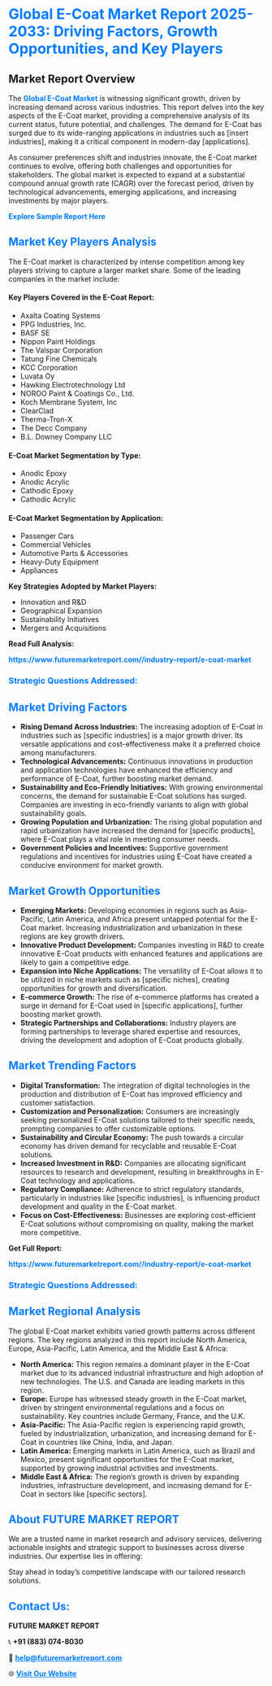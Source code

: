 <h1 style="color: #007BFF;">Global E-Coat Market Report 2025-2033: Driving Factors, Growth Opportunities, and Key Players</h1>

<section id="overview">
<h2>Market Report Overview</h2>
<p>The <a href="https://www.futuremarketreport.com//industry-report/e-coat-market" style="color: #007BFF; text-decoration: none;"><strong>Global E-Coat Market</strong></a> is witnessing significant growth, driven by increasing demand across various industries. This report delves into the key aspects of the E-Coat market, providing a comprehensive analysis of its current status, future potential, and challenges. The demand for E-Coat has surged due to its wide-ranging applications in industries such as [insert industries], making it a critical component in modern-day [applications].</p>
<p>As consumer preferences shift and industries innovate, the E-Coat market continues to evolve, offering both challenges and opportunities for stakeholders. The global market is expected to expand at a substantial compound annual growth rate (CAGR) over the forecast period, driven by technological advancements, emerging applications, and increasing investments by major players.</p>
</section>

<section id="overview">
<p><a href="https://www.futuremarketreport.com//request-sample/reportId=60740" style="color: #007BFF; text-decoration: none;"><strong>Explore Sample Report Here</strong></a></p>
</section>

<section id="key-players">
<h2 style="color: #007BFF;">Market Key Players Analysis</h2>
<p>The E-Coat market is characterized by intense competition among key players striving to capture a larger market share. Some of the leading companies in the market include:</p>
<h4>Key Players Covered in the E-Coat Report:</h4>
<ul><li>Axalta Coating Systems</li><li>PPG Industries, Inc.</li><li>BASF SE</li><li>Nippon Paint Holdings</li><li>The Valspar Corporation</li><li>Tatung Fine Chemicals</li><li>KCC Corporation</li><li>Luvata Oy</li><li>Hawking Electrotechnology Ltd</li><li>NOROO Paint &amp; Coatings Co., Ltd.</li><li>Koch Membrane System, Inc</li><li>ClearClad</li><li>Therma-Tron-X</li><li>The Decc Company</li><li>B.L. Downey Company LLC</li></ul>
<h4>E-Coat Market Segmentation by Type:</h4>
<ul><li>Anodic Epoxy</li><li>Anodic Acrylic</li><li>Cathodic Epoxy</li><li>Cathodic Acrylic</li></ul>

<h4>E-Coat Market Segmentation by Application:</h4>
<ul><li>Passenger Cars</li><li>Commercial Vehicles</li><li>Automotive Parts &amp; Accessories</li><li>Heavy-Duty Equipment</li><li>Appliances</li></ul>
<p><strong>Key Strategies Adopted by Market Players:</strong></p>
<ul>
<li>Innovation and R&D</li>
<li>Geographical Expansion</li>
<li>Sustainability Initiatives</li>
<li>Mergers and Acquisitions</li>
</ul>
</section>

<section>
<p><strong>Read Full Analysis: </strong></p><a href="https://www.futuremarketreport.com//industry-report/e-coat-market" style="color: #007BFF; text-decoration: none;"><strong>https://www.futuremarketreport.com//industry-report/e-coat-market</strong></a>
<h3 style="color: #007BFF;">Strategic Questions Addressed:</h3>
</section>

<section id="driving-factors">
<h2 style="color: #007BFF;">Market Driving Factors</h2>
<ul>
<li><strong>Rising Demand Across Industries:</strong> The increasing adoption of E-Coat in industries such as [specific industries] is a major growth driver. Its versatile applications and cost-effectiveness make it a preferred choice among manufacturers.</li>
<li><strong>Technological Advancements:</strong> Continuous innovations in production and application technologies have enhanced the efficiency and performance of E-Coat, further boosting market demand.</li>
<li><strong>Sustainability and Eco-Friendly Initiatives:</strong> With growing environmental concerns, the demand for sustainable E-Coat solutions has surged. Companies are investing in eco-friendly variants to align with global sustainability goals.</li>
<li><strong>Growing Population and Urbanization:</strong> The rising global population and rapid urbanization have increased the demand for [specific products], where E-Coat plays a vital role in meeting consumer needs.</li>
<li><strong>Government Policies and Incentives:</strong> Supportive government regulations and incentives for industries using E-Coat have created a conducive environment for market growth.</li>
</ul>
</section>

<section id="growth-opportunities">
<h2 style="color: #007BFF;">Market Growth Opportunities</h2>
<ul>
<li><strong>Emerging Markets:</strong> Developing economies in regions such as Asia-Pacific, Latin America, and Africa present untapped potential for the E-Coat market. Increasing industrialization and urbanization in these regions are key growth drivers.</li>
<li><strong>Innovative Product Development:</strong> Companies investing in R&D to create innovative E-Coat products with enhanced features and applications are likely to gain a competitive edge.</li>
<li><strong>Expansion into Niche Applications:</strong> The versatility of E-Coat allows it to be utilized in niche markets such as [specific niches], creating opportunities for growth and diversification.</li>
<li><strong>E-commerce Growth:</strong> The rise of e-commerce platforms has created a surge in demand for E-Coat used in [specific applications], further boosting market growth.</li>
<li><strong>Strategic Partnerships and Collaborations:</strong> Industry players are forming partnerships to leverage shared expertise and resources, driving the development and adoption of E-Coat products globally.</li>
</ul>
</section>

<section id="trending-factors">
<h2 style="color: #007BFF;">Market Trending Factors</h2>
<ul>
<li><strong>Digital Transformation:</strong> The integration of digital technologies in the production and distribution of E-Coat has improved efficiency and customer satisfaction.</li>
<li><strong>Customization and Personalization:</strong> Consumers are increasingly seeking personalized E-Coat solutions tailored to their specific needs, prompting companies to offer customizable options.</li>
<li><strong>Sustainability and Circular Economy:</strong> The push towards a circular economy has driven demand for recyclable and reusable E-Coat solutions.</li>
<li><strong>Increased Investment in R&D:</strong> Companies are allocating significant resources to research and development, resulting in breakthroughs in E-Coat technology and applications.</li>
<li><strong>Regulatory Compliance:</strong> Adherence to strict regulatory standards, particularly in industries like [specific industries], is influencing product development and quality in the E-Coat market.</li>
<li><strong>Focus on Cost-Effectiveness:</strong> Businesses are exploring cost-efficient E-Coat solutions without compromising on quality, making the market more competitive.</li>
</ul>
</section>

<section>
<p><strong>Get Full Report: </strong></p><a href="https://www.futuremarketreport.com//industry-report/e-coat-market" style="color: #007BFF; text-decoration: none;"><strong>https://www.futuremarketreport.com//industry-report/e-coat-market</strong></a>
<h3 style="color: #007BFF;">Strategic Questions Addressed:</h3>
</section>


<section id="regional-analysis">
<h2 style="color: #007BFF;">Market Regional Analysis</h2>
<p>The global E-Coat market exhibits varied growth patterns across different regions. The key regions analyzed in this report include North America, Europe, Asia-Pacific, Latin America, and the Middle East & Africa:</p>
<ul>
<li><strong>North America:</strong> This region remains a dominant player in the E-Coat market due to its advanced industrial infrastructure and high adoption of new technologies. The U.S. and Canada are leading markets in this region.</li>
<li><strong>Europe:</strong> Europe has witnessed steady growth in the E-Coat market, driven by stringent environmental regulations and a focus on sustainability. Key countries include Germany, France, and the U.K.</li>
<li><strong>Asia-Pacific:</strong> The Asia-Pacific region is experiencing rapid growth, fueled by industrialization, urbanization, and increasing demand for E-Coat in countries like China, India, and Japan.</li>
<li><strong>Latin America:</strong> Emerging markets in Latin America, such as Brazil and Mexico, present significant opportunities for the E-Coat market, supported by growing industrial activities and investments.</li>
<li><strong>Middle East & Africa:</strong> The region’s growth is driven by expanding industries, infrastructure development, and increasing demand for E-Coat in sectors like [specific sectors].</li>
</ul>
</section>

<footer>
<h2 style="color: #007BFF;">About FUTURE MARKET REPORT</h2>
<p>We are a trusted name in market research and advisory services, delivering actionable insights and strategic support to businesses across diverse industries. Our expertise lies in offering:</p>

<p>Stay ahead in today’s competitive landscape with our tailored research solutions.</p>

<h2 style="color: #007BFF;">Contact Us:</h2>
<p><strong>FUTURE MARKET REPORT</strong></p>
<p>📞 <strong>+91 (883) 074-8030</strong></p>
<p>📧 <strong><a href="mailto:help@futuremarketreport.com" style="color: #007BFF;">help@futuremarketreport.com</a></strong></p>
<p>🌐 <strong><a href="https://www.futuremarketreport.com/" style="color: #007BFF;">Visit Our Website</a></strong></p>
</footer>